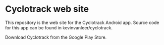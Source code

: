 # Cyclotrack web site

This repository is the web site for the Cyclotrack Android app. Source code for this app can be found in kevinvanleer/cyclotrack.

Download Cyclotrack from the Google Play Store.
